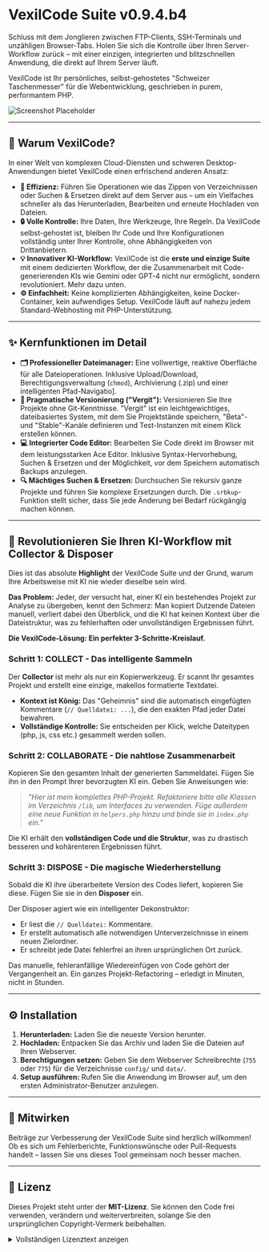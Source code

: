 # VexilCode Suite v0.9.4.b4

Schluss mit dem Jonglieren zwischen FTP-Clients, SSH-Terminals und unzähligen Browser-Tabs. Holen Sie sich die Kontrolle über Ihren Server-Workflow zurück – mit einer einzigen, integrierten und blitzschnellen Anwendung, die direkt auf Ihrem Server läuft.

VexilCode ist Ihr persönliches, selbst-gehostetes "Schweizer Taschenmesser" für die Webentwicklung, geschrieben in purem, performantem PHP.

![Screenshot Placeholder](https://dev2.safra-media.com/vexilcode_logo1.png)

---

## 🤔 Warum VexilCode?

In einer Welt von komplexen Cloud-Diensten und schweren Desktop-Anwendungen bietet VexilCode einen erfrischend anderen Ansatz:

* **🚀 Effizienz:** Führen Sie Operationen wie das Zippen von Verzeichnissen oder Suchen & Ersetzen direkt auf dem Server aus – um ein Vielfaches schneller als das Herunterladen, Bearbeiten und erneute Hochladen von Dateien.
* **🔒 Volle Kontrolle:** Ihre Daten, Ihre Werkzeuge, Ihre Regeln. Da VexilCode selbst-gehostet ist, bleiben Ihr Code und Ihre Konfigurationen vollständig unter Ihrer Kontrolle, ohne Abhängigkeiten von Drittanbietern.
* **💡 Innovativer KI-Workflow:** VexilCode ist die **erste und einzige Suite** mit einem dedizierten Workflow, der die Zusammenarbeit mit Code-generierenden KIs wie Gemini oder GPT-4 nicht nur ermöglicht, sondern revolutioniert. Mehr dazu unten.
* **⚙️ Einfachheit:** Keine komplizierten Abhängigkeiten, keine Docker-Container, kein aufwendiges Setup. VexilCode läuft auf nahezu jedem Standard-Webhosting mit PHP-Unterstützung.

---

## ✨ Kernfunktionen im Detail

-   **🗂️ Professioneller Dateimanager:** Eine vollwertige, reaktive Oberfläche für alle Dateioperationen. Inklusive Upload/Download, Berechtigungsverwaltung (`chmod`), Archivierung (.zip) und einer intelligenten Pfad-Navigatio].
-   **🌿 Pragmatische Versionierung ("Vergit"):** Versionieren Sie Ihre Projekte ohne Git-Kenntnisse. "Vergit" ist ein leichtgewichtiges, dateibasiertes System, mit dem Sie Projektstände speichern, "Beta"- und "Stable"-Kanäle definieren und Test-Instanzen mit einem Klick erstellen können.
-   **💻 Integrierter Code Editor:** Bearbeiten Sie Code direkt im Browser mit dem leistungsstarken Ace Editor. Inklusive Syntax-Hervorhebung, Suchen & Ersetzen und der Möglichkeit, vor dem Speichern automatisch Backups anzulegen.
-   **🔍 Mächtiges Suchen & Ersetzen:** Durchsuchen Sie rekursiv ganze Projekte und führen Sie komplexe Ersetzungen durch. Die `.srbkup`-Funktion stellt sicher, dass Sie jede Änderung bei Bedarf rückgängig machen können.

---

## 🤖 Revolutionieren Sie Ihren KI-Workflow mit Collector & Disposer

Dies ist das absolute **Highlight** der VexilCode Suite und der Grund, warum Ihre Arbeitsweise mit KI nie wieder dieselbe sein wird.

**Das Problem:** Jeder, der versucht hat, einer KI ein bestehendes Projekt zur Analyse zu übergeben, kennt den Schmerz: Man kopiert Dutzende Dateien manuell, verliert dabei den Überblick, und die KI hat keinen Kontext über die Dateistruktur, was zu fehlerhaften oder unvollständigen Ergebnissen führt.

**Die VexilCode-Lösung: Ein perfekter 3-Schritte-Kreislauf.**

### **Schritt 1: COLLECT - Das intelligente Sammeln**

Der **Collector** ist mehr als nur ein Kopierwerkzeug. Er scannt Ihr gesamtes Projekt und erstellt eine einzige, makellos formatierte Textdatei.

-   **Kontext ist König:** Das "Geheimnis" sind die automatisch eingefügten Kommentare (`// Quelldatei: ...`), die den exakten Pfad jeder Datei bewahren.
-   **Vollständige Kontrolle:** Sie entscheiden per Klick, welche Dateitypen (php, js, css etc.) gesammelt werden sollen.

### **Schritt 2: COLLABORATE - Die nahtlose Zusammenarbeit**

Kopieren Sie den gesamten Inhalt der generierten Sammeldatei. Fügen Sie ihn in den Prompt Ihrer bevorzugten KI ein. Geben Sie Anweisungen wie:

> *"Hier ist mein komplettes PHP-Projekt. Refaktoriere bitte alle Klassen im Verzeichnis `/lib`, um Interfaces zu verwenden. Füge außerdem eine neue Funktion in `helpers.php` hinzu und binde sie in `index.php` ein."*

Die KI erhält den **vollständigen Code und die Struktur**, was zu drastisch besseren und kohärenteren Ergebnissen führt.

### **Schritt 3: DISPOSE - Die magische Wiederherstellung**

Sobald die KI ihre überarbeitete Version des Codes liefert, kopieren Sie diese. Fügen Sie sie in den **Disposer** ein.

Der Disposer agiert wie ein intelligenter Dekonstruktor:
-   Er liest die `// Quelldatei:` Kommentare.
-   Er erstellt automatisch alle notwendigen Unterverzeichnisse in einem neuen Zielordner.
-   Er schreibt jede Datei fehlerfrei an ihren ursprünglichen Ort zurück.

Das manuelle, fehleranfällige Wiedereinfügen von Code gehört der Vergangenheit an. Ein ganzes Projekt-Refactoring – erledigt in Minuten, nicht in Stunden.

---

## ⚙️ Installation

1.  **Herunterladen:** Laden Sie die neueste Version herunter.
2.  **Hochladen:** Entpacken Sie das Archiv und laden Sie die Dateien auf Ihren Webserver.
3.  **Berechtigungen setzen:** Geben Sie dem Webserver Schreibrechte (`755` oder `775`) für die Verzeichnisse `config/` und `data/`.
4.  **Setup ausführen:** Rufen Sie die Anwendung im Browser auf, um den ersten Administrator-Benutzer anzulegen.

---

## 🤝 Mitwirken

Beiträge zur Verbesserung der VexilCode Suite sind herzlich willkommen! Ob es sich um Fehlerberichte, Funktionswünsche oder Pull-Requests handelt – lassen Sie uns dieses Tool gemeinsam noch besser machen.

---

## 📜 Lizenz

Dieses Projekt steht unter der **MIT-Lizenz**. Sie können den Code frei verwenden, verändern und weiterverbreiten, solange Sie den ursprünglichen Copyright-Vermerk beibehalten.

<details>
  <summary>Vollständigen Lizenztext anzeigen</summary>
  
  ```plaintext
  Copyright (c) [2025] [Denys Safra]

  Permission is hereby granted, free of charge, to any person obtaining a copy
  of this software and associated documentation files (the "Software"), to deal
  in the Software without restriction, including without limitation the rights
  to use, copy, modify, merge, publish, distribute, sublicense, and/or sell
  copies of the Software, and to permit persons to whom the Software is
  furnished to do so, subject to the following conditions:

  The above copyright notice and this permission notice shall be included in all
  copies or substantial portions of the Software.

  THE SOFTWARE IS PROVIDED "AS IS", WITHOUT WARRANTY OF ANY KIND, EXPRESS OR
  IMPLIED, INCLUDING BUT NOT LIMITED TO THE WARRANTIES OF MERCHANTABILITY,
  FITNESS FOR A PARTICULAR PURPOSE AND NONINFRINGEMENT. IN NO EVENT SHALL THE
  AUTHORS OR COPYRIGHT HOLDERS BE LIABLE FOR ANY CLAIM, DAMAGES OR OTHER
  LIABILITY, WHETHER IN AN ACTION OF CONTRACT, TORT OR OTHERWISE, ARISING FROM,
  OUT OF OR IN CONNECTION WITH THE SOFTWARE OR THE USE OR OTHER DEALINGS IN THE
  SOFTWARE.
  ```
</details>
